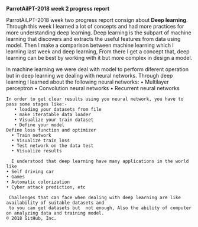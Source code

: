    **ParrotAilPT-2018 week 2 progress report**

 ParrotAiLPT-2018 week two progress report consign about **Deep learning**. 
        Through this week l learned a lot of concepts and had  more  practices for more understanding deep learning.
        Deep learning is the subpart of machine learning that discovers and extracts the useful features from data using model.
        Then l make a comparison between machine learning which l learning last week and deep learning,
        From there l get a concept that, deep learning can  be best by working with it but more complex in design a model.
        
In machine learning we were deal with model to perform diferent operation but in deep learning
    we dealing with neural networks. Through deep learning l learned about the following neural networks:
       • Multilayer perceptron 
       • Convolution neural networks 
       • Recurrent neural networks

    In order to get clear results using you neural network, you have to pass some stages like:- 
       • loading your datasets from file 
       • make iteratable data loader 
       • Visualize your train dataset 
       • Define your model 
    Define loss function and optimizer 
      • Train network 
      • Visualize train loss 
      • Test network on the data test 
      • Visualize results

      I understood that deep learning have many applications in the world like 
    • Self driving car
    • Games 
    • Automatic colorization
    • Cyber attack prediction, etc

     Challenges that can face when dealing with deep learning are like availability of suitable datasets and
     to you can get datasets but  not enough, Also the ability of computer on analyzing data and training model.
    © 2018 GitHub, Inc.


